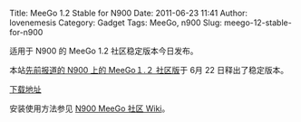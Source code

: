 Title: MeeGo 1.2 Stable for N900
Date: 2011-06-23 11:41
Author: lovenemesis
Category: Gadget
Tags: MeeGo, n900
Slug: meego-12-stable-for-n900

适用于 N900 的 MeeGo 1.2 社区稳定版本今日发布。

本站[先前报道的 N900 上的 MeeGo１.２
社区版](http://linuxtoy.org/archives/meego-12-developer-edition-for-n900.html)于
6月 22 日释出了稳定版本。

[下载地址](http://repository.maemo.org/meego/n900-de/daily/1.2.0.90.5.20110621.5.DE.2011-06-23.1/images/mg-handset-armv7nhl-n900-ce-stable/)

安装使用方法参见 [N900 MeeGo 社区
Wiki](http://wiki.meego.com/ARM/N900/DeveloperEdition)。
